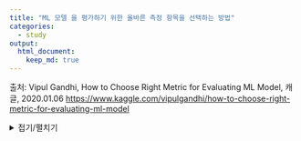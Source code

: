 ```yaml
---
title: "ML 모델 을 평가하기 위한 올바른 측정 항목을 선택하는 방법"
categories:
  - study
output: 
  html_document:
    keep_md: true
---
```


출처: Vipul Gandhi, How to Choose Right Metric for Evaluating ML Model, 캐글, 2020.01.06
https://www.kaggle.com/vipulgandhi/how-to-choose-right-metric-for-evaluating-ml-model

<details markdown="1">
<summary>접기/펼치기</summary>

<!--summary 아래 빈칸 공백 두고 내용을 적는공간-->

# ML 모델 을 평가하기 위한 올바른 측정 항목을 선택하는 방법
(How to Choose Right Metric for Evaluating ML Model)

## 도입부

https://www.kaggle.com/vipulgandhi/how-to-choose-right-metric-for-evaluating-ml-model

이 [Scikit-learn 페이지](https://scikit-learn.org/stable/modules/model_evaluation.html)는 훌륭한 참조를 제공합니다.

일반적인 기능 엔지니어링, 선택, 모델 구현을 수행하고 확률 또는 클래스 형태로 출력을 얻은 후 다음 단계는 테스트 데이터 세트를 사용하여 일부 메트릭을 기반으로 모델이 얼마나 효과적인지 확인하는 것입니다. 메트릭은 모델의 성능을 설명합니다.  
<br>
모델은 정확도 _ 점수라는 메트릭을 사용하여 평가할 때 만족스러운 결과를 제공 할 수 있지만 logarithmic_loss와 같은 다른 메트릭 또는 다른 이러한 메트릭에 대해 평가할 때 좋지 않은 결과를 제공 할 수 있습니다. 따라서 기계 학습 모델을 평가하기 위해 올바른 메트릭을 선택하는 것이 매우 중요합니다.  
<br>
측정 항목 선택은 기계 학습 알고리즘의 성능을 측정하고 비교하는 방법에 영향을줍니다. 결과에서 다른 특성의 중요성에 가중치를 부여하는 방법에 영향을줍니다.  
<br>
**분류 메트릭**
- 정확성.
- 대수 손실.
- ROC, AUC.
- 혼란 매트릭스.
- 분류 보고서.

**회귀 지표**
- 평균 절대 오차.
- 평균 제곱 오차.
- 평균 제곱근 오차.
- 루트 평균 제곱 로그 오류.
- R 광장.
- R 제곱을 조정했습니다.

**분류 문제**에서는 , 우리는 (자신이 생성 출력의 종류에 따라) 알고리즘의 두 가지 유형을 사용
- **클래스 출력** : SVM 및 KNN과 같은 알고리즘은 클래스 출력을 생성합니다. 예를 들어, 이진 분류 문제에서 출력은 0 또는 1입니다. SKLearn의 / 기타 알고리즘은 이러한 클래스 출력을 확률로 변환 할 수 있습니다.
- **확률 출력** : 로지스틱 회귀, 랜덤 포레스트, 그라디언트 부스팅, Adaboost 등과 같은 알고리즘은 확률 출력을 제공합니다. 확률 출력은 임계 확률을 생성하여 클래스 출력으로 변환 할 수 있습니다.

회귀 문제에서 출력은 본질적으로 항상 연속적이며 추가 처리가 필요하지 않습니다.

## 분류 메트릭
(Classification Metrices)

- 데이터 세트 : 피마 인디언 당뇨병 예측.  
- 평가 알고리즘 : 로지스틱 회귀, SGDClassifier, RandomForestClassifier.


```python
from google.colab import drive # 패키지 불러오기 
from os.path import join  

# 구글 드라이브 마운트
ROOT = "/content/drive"     # 드라이브 기본 경로
print(ROOT)                 # print content of ROOT (Optional)
drive.mount(ROOT)           # 드라이브 기본 경로 

# 프로젝트 파일 생성 및 다운받을 경로 이동
MY_GOOGLE_DRIVE_PATH = 'My Drive/Colab Notebooks/python_basic/kaggle_how-to-choose-right-metric-for-evaluating-ml-model_vipulgandhi/data'
PROJECT_PATH = join(ROOT, MY_GOOGLE_DRIVE_PATH)
print(PROJECT_PATH)
```

    /content/drive
    Mounted at /content/drive
    /content/drive/My Drive/Colab Notebooks/python_basic/kaggle_how-to-choose-right-metric-for-evaluating-ml-model_vipulgandhi/data
    


```python
%cd "{PROJECT_PATH}"
```

    /content/drive/My Drive/Colab Notebooks/python_basic/kaggle_how-to-choose-right-metric-for-evaluating-ml-model_vipulgandhi/data
    


```python
!ls
```

    diabetes.csv
    


```python
import pandas as pd
from sklearn import metrics
from sklearn.ensemble import RandomForestClassifier
from sklearn.linear_model import LogisticRegression, SGDClassifier
from sklearn.model_selection import train_test_split, cross_val_score, cross_val_predict, StratifiedKFold

import matplotlib.pyplot as plt

import warnings
warnings.filterwarnings('ignore')


diabetes_data = pd.read_csv('diabetes.csv')

X =  diabetes_data.drop(["Outcome"],axis = 1)
y = diabetes_data["Outcome"]

# 훈련 세트를 사용하여 다양한 하이퍼 파라미터로 여러 모델을 훈련하고 검증 세트에서 가장 잘 수행되는 모델과 하이퍼 파라미터를 선택합니다.
# 모델 유형과 하이퍼 파라미터가 선택되면 전체 훈련 세트에서 이러한 하이퍼 파라미터를 사용하여 최종 모델을 훈련시키고 일반화 된 오류는 테스트 세트에서 최종적으로 측정됩니다.
X_train, X_test, y_train, y_test = train_test_split(X, y, stratify = y, random_state = 56)

# StratifiedKFold 클래스는 계층화 된 샘플링을 수행하여 각 클래스의 대표 비율을 포함하는 폴드를 생성합니다.
cv = StratifiedKFold(n_splits=10, shuffle = False, random_state = 76)

# 로지스틱 회귀
clf_logreg = LogisticRegression()
# 적합 모델
clf_logreg.fit(X_train, y_train)
# 검증 세트에 대한 클래스 예측을합니다.
y_pred_class_logreg = cross_val_predict(clf_logreg, X_train, y_train, cv = cv)
# 클래스 1에 대한 예측 확률, 양성 클래스의 확률
y_pred_prob_logreg = cross_val_predict(clf_logreg, X_train, y_train, cv = cv, method="predict_proba")
y_pred_prob_logreg_class1 = y_pred_prob_logreg[:, 1]

# SGD 분류기
clf_SGD = SGDClassifier()
# 적합 모델
clf_SGD.fit(X_train, y_train)
# 검증 세트에 대한 클래스 예측을합니다.
y_pred_class_SGD = cross_val_predict(clf_SGD, X_train, y_train, cv = cv)
# 클래스 1에 대한 예측 확률
y_pred_prob_SGD = cross_val_predict(clf_SGD, X_train, y_train, cv = cv, method="decision_function")

# 랜덤 포레스트 분류기
clf_rfc = RandomForestClassifier()
# 적합 모델
clf_rfc.fit(X_train, y_train)
# 검증 세트에 대한 클래스 예측을합니다.
y_pred_class_rfc = cross_val_predict(clf_rfc, X_train, y_train, cv = cv)
# 클래스 1에 대한 예측 확률
y_pred_prob_rfc = cross_val_predict(clf_rfc, X_train, y_train, cv = cv, method="predict_proba")
y_pred_prob_rfc_class1 = y_pred_prob_rfc[:, 1]
```

**빠른 참고** : SkLearn의 "predict_log_proba"는 확률의 로그를 제공합니다. 확률이 매우 작아 질 수 있으므로 종종 더 편리합니다.

### Null 정확도
(Null accuracy)

- 항상 가장 빈번한 클래스를 예측하여 얻을 수있는 정확도.
- 이것은 항상 0/1을 예측하는 멍청한 모델이 "null_accuracy"%의 시간에 맞을 것이라는 것을 의미합니다.


```python
from sklearn.base import BaseEstimator
import numpy as np

class BaseClassifier(BaseEstimator):
    def fit(self, X, y=None):
        pass
    def predict(self, X):
        return np.zeros((len(X), 1), dtype=bool)
    
base_clf = BaseClassifier()
cross_val_score(base_clf, X_train, y_train, cv=10, scoring="accuracy").mean()


# Method 2
# calculate null accuracy (for binary / multi-class classification problems)
# null_accuracy = y_train.value_counts().head(1) / len(y_train)
```




    0.6509981851179674



### 분류 정확도
(Classification Accuracy)

분류 정확도 또는 정확도는 총 입력 샘플 수에 대한 올바른 예측 수의 비율입니다.  

$$Accuracy = \frac{Number\ of\ correct\ predictions}{Total\ number\ of\ predictions\ made} = \frac{TP + TN}{TP + TN + FP + FN}$$  
![다운로드](https://user-images.githubusercontent.com/72365720/100689145-3b388380-33c7-11eb-9f61-aec4666ba452.png)  

정확도 측정 항목을 사용하는 경우: 각 클래스에 속하는 샘플 수가 거의 동일한 경우  
정확도 측정 항목을 사용하지 않는 경우: 하나의 클래스 만 대부분의 샘플을 보유 할 때.  
<br>
**예**:  
훈련 세트에 클래스 A의 샘플이 98 %이고 클래스 B의 샘플이 2 %라고 가정합니다. 그러면 우리 모델은 클래스 A에 속하는 모든 훈련 샘플을 간단히 예측하여 98 %의 훈련 정확도를 쉽게 얻을 수 있습니다.  
동일한 모델이 클래스 A의 60 % 샘플과 클래스 B의 40 % 샘플이있는 테스트 세트에서 테스트되면 테스트 정확도가 60 %로 떨어집니다. 분류 정확도는 우리에게 높은 정확도를 달성한다는 잘못된 감각을 줄 수 있습니다.


```python
# 정확도 계산

acc_logreg = cross_val_score(clf_logreg, X_train, y_train, cv = cv, scoring = 'accuracy').mean()
acc_SGD = cross_val_score(clf_SGD, X_train, y_train, cv = cv, scoring = 'accuracy').mean()
acc_rfc = cross_val_score(clf_rfc, X_train, y_train, cv = cv, scoring = 'accuracy').mean()

acc_logreg, acc_SGD, acc_rfc
```




    (0.7797035692679977, 0.611222020568663, 0.7606473079249849)



### 로그 손실 / 로그 손실 / 로지스틱 손실 / 교차 엔트로피 손실

- 로그 손실로 작업 할 때 분류기는 모든 샘플에 대해 각 클래스에 확률을 할당해야합니다.
- 로그 손실은 실제 레이블과 비교하고 잘못된 분류에 페널티를 적용하여 모델 확률의 불확실성을 측정합니다.
- 로그 손실은 둘 이상의 레이블에 대해서만 정의됩니다.
- 로그 손실은 예측 확률이 향상됨에 따라 점차 감소하므로 로그 손실이 0에 가까울수록 정확도가 높아지고 로그 손실이 0에서 멀어지면 정확도가 낮아집니다.
- 로그 손실은 (0, ∞] 범위에 있습니다.

M 클래스에 속하는 N 개의 샘플이 있다고 가정하면 로그 손실은 다음과 같이 계산됩니다.  
$$ Log\ Loss = \frac{-1}{N} \sum_{i=1}^{N} \sum_{i=1}^{M}  y_{ij} * \log(\hat{y_{ij}})$$   
- $y_{ij}$ ,샘플 i가 클래스 j에 속하는지 여부를 나타냅니다.
- $p_{ij}$ ,샘플 i가 클래스 j에 속하는 확률을 나타냅니다.

음수 부호 부정  $\log(\hat{y_{ij}})$  항상 음수 인 출력.  $\hat{y_{ij}}$  확률 (0-1)을 출력하고,  $\log(x)$  0 <x <1 인 경우 음수입니다.  

**예**:  
학습 레이블은 0과 1이지만 학습 예측은 0.4, 0.6, 0.89 등입니다. 모델의 오류 측정 값을 계산하기 위해 0.5보다 큰 값을 갖는 모든 관측 값을 1로 분류 할 수 있습니다. 우리는 오 분류를 증가시킬 위험이 높습니다. 확률이 0.4, 0.45, 0.49 인 많은 값이 1의 참값을 가질 수 있기 때문입니다.  
이것이 logLoss가 등장하는 곳입니다.  
이제 LogLoss의 공식을 자세히 살펴 보겠습니다. 값에 대한 4 가지 주요 사례가있을 수 있습니다. $y_{ij}$  과  $p_{ij}$ 
- 사례 1 :  $y_{ij}$j =1 ,  $p_{ij}$  = 높음
- 사례 2 :  $y_{ij}$ =1 ,  $p_{ij}$  = 낮음
- 사례 3 :  $y_{ij}$ =0 ,  $p_{ij}$  = 낮음
- 사례 4 :  $y_{ij}$ =0 ,  $p_{ij}$  = 높음

LogLoss는 불확실성을 어떻게 측정합니까?  
케이스 1과 케이스 3이 더 많이있는 경우 로그 로스 공식 내부의 합계 (및 평균)는 케이스 2와 케이스 4가 추가 된 경우에 비해 훨씬 더 커질 것입니다. 이제이 값은 좋은 예측을 나타내는 Case 1 및 Case 3만큼 큽니다. (-1)을 곱하면 값을 가능한 한 작게 만듭니다. 이것은 이제 직관적으로 의미합니다.-값이 작을수록 모델이 더 좋습니다. 즉, 로그 손실이 더 작고, 모델이 더 좋습니다. 즉, 불확실성이 더 작고, 모델이 더 좋습니다.


```python
# logloss 계산

logloss_logreg = cross_val_score(clf_logreg, X_train, y_train, cv = cv, scoring = 'neg_log_loss').mean()
logloss_rfc = cross_val_score(clf_rfc, X_train, y_train, cv = cv, scoring = 'neg_log_loss').mean()

# SGDClassifier의 힌지 손실은 확률 추정을 지원하지 않습니다.
# Scikit-learn의 CalibratedClassifierCV에서 SGDClassifier를 기본 추정기로 설정하여 확률 추정치를 생성 할 수 있습니다.

from sklearn.calibration import CalibratedClassifierCV

new_clf_SGD = CalibratedClassifierCV(clf_SGD)
new_clf_SGD.fit(X_train, y_train)
logloss_SGD = cross_val_score(new_clf_SGD, X_train, y_train, cv = cv, scoring = 'neg_log_loss').mean()

logloss_logreg, logloss_SGD, logloss_rfc
```




    (-0.48368646454082465, -0.6383384003043665, -0.4664817973667718)



### ROC 곡선

### AUC

### 혼동 매트릭스

### 분류 보고서

### 정밀도-재현율 트레이드 오프

### 결론

## 회귀 지표

### 평균 절대 오차

### 평균 제곱 오차

### RMSE

### 평균 제곱근 로그 오차

### R_ 제곱

### 조정 된 R- 제곱

## NLP 메트릭

## 보너스

### 다중 클래스 분류

### 다중 라벨 분류

### 다중 출력 분류

</details>